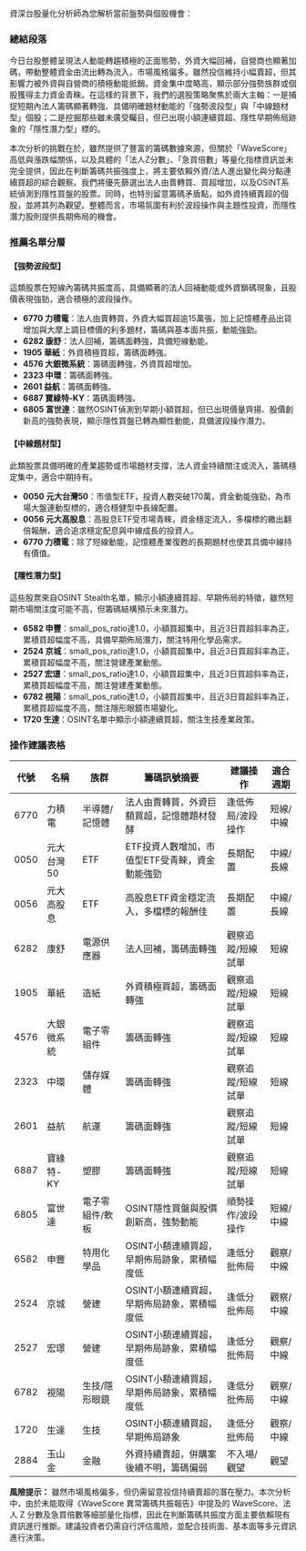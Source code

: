 資深台股量化分析師為您解析當前盤勢與個股機會：

### 總結段落

今日台股整體呈現法人動能轉趨積極的正面態勢，外資大幅回補，自營商也顯著加碼，帶動整體資金由流出轉為流入，市場風格偏多。雖然投信維持小幅賣超，但其影響力被外資與自營商的積極動能抵銷。資金集中度略高，顯示部分強勢族群或個股獲得主力資金青睞。在這樣的背景下，我們的選股策略聚焦於兩大主軸：一是捕捉短期內法人籌碼顯著轉強、具備明確題材動能的「強勢波段型」與「中線題材型」個股；二是挖掘那些雖未廣受矚目，但已出現小額連續買超、隱性早期佈局跡象的「隱性潛力型」標的。

本次分析的挑戰在於，雖然提供了豐富的籌碼數據來源，但關於「WaveScore」高低與漲跌幅關係，以及具體的「法人Z分數」、「急買倍數」等量化指標資訊並未完全提供，因此在判斷籌碼共振強度上，將主要依賴外資/法人進出變化與分點連續買超的綜合觀察。我們將優先篩選出法人由賣轉買、買超增加，以及OSINT系統偵測到隱性買盤的股票。同時，也特別留意籌碼矛盾點，如外資持續賣超的個股，並將其列為觀望。整體而言，市場氛圍有利於波段操作與主題性投資，而隱性潛力股則提供長期佈局的機會。

### 推薦名單分層

#### 【強勢波段型】
這類股票在短線內籌碼共振度高，具備顯著的法人回補動能或外資鎖碼現象，且股價表現強勁，適合積極的波段操作。
*   **6770 力積電**：法人由賣轉買，外資大幅買超逾15萬張，加上記憶體產品出貨增加與大摩上調目標價的利多題材，籌碼與基本面共振，動能強勁。
*   **6282 康舒**：法人回補，籌碼面轉強，具備短線動能。
*   **1905 華紙**：外資積極買超，籌碼面轉強。
*   **4576 大銀微系統**：籌碼面轉強，外資買超增加。
*   **2323 中環**：籌碼面轉強。
*   **2601 益航**：籌碼面轉強。
*   **6887 寶綠特-KY**：籌碼面轉強。
*   **6805 富世達**：雖然OSINT偵測到早期小額買超，但已出現價量齊揚、股價創新高的強勢表現，顯示隱性買盤已轉為顯性動能，具備波段操作潛力。

#### 【中線題材型】
此類股票具備明確的產業趨勢或市場題材支撐，法人資金持續關注或流入，籌碼穩定集中，適合中期持有。
*   **0050 元大台灣50**：市值型ETF，投資人數突破170萬，資金動能強勁，為市場大盤連動型標的，適合穩健型中長線配置。
*   **0056 元大高股息**：高股息ETF受市場青睞，資金穩定流入，多檔標的繳出翻倍報酬，適合追求穩定配息與中線成長的投資人。
*   **6770 力積電**：除了短線動能，記憶體產業復甦的長期題材也使其具備中線持有價值。

#### 【隱性潛力型】
這些股票來自OSINT Stealth名單，顯示小額連續買超、早期佈局的特徵，雖然短期市場關注度可能不高，但籌碼結構預示未來潛力。
*   **6582 申豐**：small_pos_ratio達1.0，小額買超集中，且近3日買超斜率為正，累積買超幅度不高，具備早期佈局潛力，關注特用化學品需求。
*   **2524 京城**：small_pos_ratio達1.0，小額買超集中，且近3日買超斜率為正，累積買超幅度不高，關注營建產業動態。
*   **2527 宏璟**：small_pos_ratio達1.0，小額買超集中，且近3日買超斜率為正，累積買超幅度不高，關注營建產業動態。
*   **6782 視陽**：small_pos_ratio達1.0，小額買超集中，且近3日買超斜率為正，累積買超幅度不高，關注隱形眼鏡市場變化。
*   **1720 生達**：OSINT名單中顯示小額連續買超，關注生技產業政策。

### 操作建議表格

| 代號 | 名稱 | 族群 | 籌碼訊號摘要 | 建議操作 | 適合週期 |
|------|------|--------|----------------------------------------------------------|------------|------------|
| 6770 | 力積電 | 半導體/記憶體 | 法人由賣轉買，外資巨額買超，記憶體題材發酵 | 逢低佈局/波段操作 | 短線/中線 |
| 0050 | 元大台灣50 | ETF | ETF投資人數增加，市值型ETF受青睞，資金動能強勁 | 長期配置 | 中線/長線 |
| 0056 | 元大高股息 | ETF | 高股息ETF資金穩定流入，多檔標的報酬佳 | 長期配置 | 中線/長線 |
| 6282 | 康舒 | 電源供應器 | 法人回補，籌碼面轉強 | 觀察追蹤/短線試單 | 短線 |
| 1905 | 華紙 | 造紙 | 外資積極買超，籌碼面轉強 | 觀察追蹤/短線試單 | 短線 |
| 4576 | 大銀微系統 | 電子零組件 | 籌碼面轉強 | 觀察追蹤/短線試單 | 短線 |
| 2323 | 中環 | 儲存媒體 | 籌碼面轉強 | 觀察追蹤/短線試單 | 短線 |
| 2601 | 益航 | 航運 | 籌碼面轉強 | 觀察追蹤/短線試單 | 短線 |
| 6887 | 寶綠特-KY | 塑膠 | 籌碼面轉強 | 觀察追蹤/短線試單 | 短線 |
| 6805 | 富世達 | 電子零組件/軟板 | OSINT隱性買盤與股價創新高，強勢動能 | 順勢操作/波段操作 | 短線/中線 |
| 6582 | 申豐 | 特用化學品 | OSINT小額連續買超，早期佈局跡象，累積幅度低 | 逢低分批佈局 | 觀察/中線 |
| 2524 | 京城 | 營建 | OSINT小額連續買超，早期佈局跡象，累積幅度低 | 逢低分批佈局 | 觀察/中線 |
| 2527 | 宏璟 | 營建 | OSINT小額連續買超，早期佈局跡象，累積幅度低 | 逢低分批佈局 | 觀察/中線 |
| 6782 | 視陽 | 生技/隱形眼鏡 | OSINT小額連續買超，早期佈局跡象，累積幅度低 | 逢低分批佈局 | 觀察/中線 |
| 1720 | 生達 | 生技 | OSINT小額連續買超，早期佈局跡象 | 逢低分批佈局 | 觀察/中線 |
| 2884 | 玉山金 | 金融 | 外資持續賣超，併購案後續不明，籌碼偏弱 | 不入場/觀望 | 觀望 |

**風險提示：** 雖然市場風格偏多，但仍需留意投信持續賣超的潛在壓力。本次分析中，由於未能取得《WaveScore 異常籌碼共振報告》中提及的 WaveScore、法人 Z 分數及急買倍數等細部量化指標，因此在判斷籌碼共振度方面主要依賴現有資訊進行推斷。建議投資者仍需自行評估風險，並配合技術面、基本面等多元資訊進行決策。